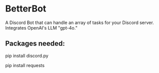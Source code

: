 # BetterBot

A Discord Bot that can handle an array of tasks for your Discord server. Integrates OpenAI's LLM "gpt-4o."

## Packages needed:

pip install discord.py

pip install requests
